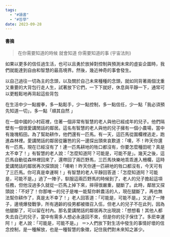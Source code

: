 ```yaml
---
tags:
  - "#讀書"
  - "#哲學"
date: 2023-09-28
---
```

#### 書摘

> 在你需要知道的時候
> 就會知道
> 你需要知道的事
> (宇宙法則)

如果以更多的信任過生活，也可以且勇於放掉對控制與預測未來的虛妄企圖時，我們就能達到自由和智慧的最高境界。然後，幾近神奇的事會發生。

以自己過往一切為主的念頭，以及關於自己未來種種的念頭，就如同背著兩個沈重又重要的大背包行走人生，試著放下它們，一下下就好，休息與平靜一下，通常可以更輕鬆地再背起這些背包

在生活中少一點握拳，多一點鬆手，少一點控制，多一點信任，少一點「我必須預先知道一切」，多一點「順其自然  」

在一個中國的小村莊裡，住著一個非常有智慧的老人與他已經成年的兒子。他們隔壁有一個很愛講閒話的鄰居。這名有智慧的老人與他的兒子擁有一個小農場，當中有幾塊稻田。為了幫助耕作，他們還有一匹馬。有一天，這匹馬從圍欄裡逃走，跑進森林裡。愛講閒話的鄰居從籬笆的另一邊探出頭來哀歎道：「噢，不！昨天你還有一匹馬，現在已經沒有了！連一匹馬耕地的牲口都沒有，你要怎麼種田呢？真是太不幸了！」有智慧的老人說：「怎麼知道阿？可能是，可能不是」。幾天之後，這匹馬自動從森林裡回來了，還帶回了兩匹野馬，三匹馬快樂地乖乖進入柵欄，這時愛講閒話的鄰居再次探頭說：「噢喲！昨天你連一匹耕地的牲口都沒有，今天可有了三匹馬。你可真是幸運啊！」有智慧的老人平靜回答道：「怎麼知道阿？可能是，可能不是。」過了一陣子，馴服這兩匹野馬的時候到了，老人的兒子擔起這項任務，但他沒過多久就從一匹馬上掉下來，摔得很嚴重，腿斷了。此時，鄰居又探頭說：「不好了！你那唯一的兒子是唯一能幫你幹農活的人，現在腿斷了，再也無法幫你耕作了，真是太不幸了！」老人回答道：「可能是，可能不是。」又過了一陣子，邊境爆發戰爭，所有適齡的役男都被徵召入伍，但老人的兒子不在此列，因為他腿斷了，可以留在村內。那名愛講閒話的鄰居再次出現說：「想想看！其他人都失去自己的兒子，當中有需多人想必永遠回不來，但是你的兒子保住了。多麽幸運阿！」老人說：「可能是，可能不是。」
＝>人們放下對生活中發生的事情好壞的信念控制，是一種解放，也是一種智慧的象徵，記住我們對未來知之甚少。






